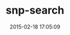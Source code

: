 ---
layout: post
title:  "snp-search"
repo:   "phe-bioinformatics/snp-search"
date:   2015-02-18 17:05:09
gemurl: http://github.com/phe-bioinformatics/snp-search
---